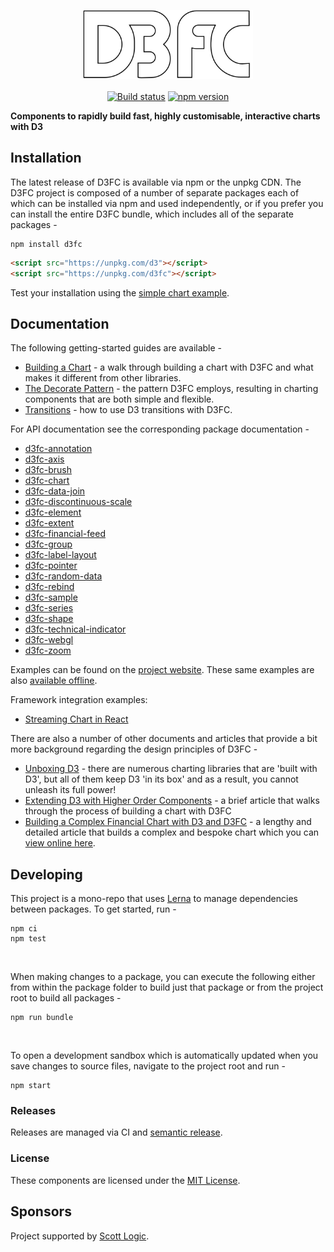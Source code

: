 <p align="center">
<img alt="D3FC Logo" src="site/logo-stroke.svg" height="110px"/>
<br/><br/>
<a href="https://travis-ci.org/d3fc/d3fc"><img alt="Build status" src="https://travis-ci.org/d3fc/d3fc.svg?branch=master"/></a>
<a href="https://badge.fury.io/js/d3fc"><img alt="npm version" src="https://badge.fury.io/js/d3fc.svg"/></a>
</p>

__Components to rapidly build fast, highly customisable, interactive charts with D3__

## Installation

The latest release of D3FC is available via npm or the unpkg CDN. The D3FC project is composed of a number of separate packages each of which can be installed via npm and used independently, or if you prefer you can install the entire D3FC bundle, which includes all of the separate packages -

```
npm install d3fc
```

```html
<script src="https://unpkg.com/d3"></script>
<script src="https://unpkg.com/d3fc"></script>
```

Test your installation using the [simple chart example](https://github.com/d3fc/d3fc/tree/master/examples/simple-chart).

## Documentation

The following getting-started guides are available -

- [Building a Chart](https://github.com/d3fc/d3fc/tree/master/docs/building-a-chart.md) - a walk through building a chart with D3FC and what makes it different from other libraries.
- [The Decorate Pattern](https://github.com/d3fc/d3fc/tree/master/docs/decorate-pattern.md) - the pattern D3FC employs, resulting in charting components that are both simple and flexible.
- [Transitions](https://github.com/d3fc/d3fc/tree/master/docs/transitions.md) - how to use D3 transitions with D3FC.

For API documentation see the corresponding package documentation -

* [d3fc-annotation](https://github.com/d3fc/d3fc/tree/master/packages/d3fc-annotation/README.md)
* [d3fc-axis](https://github.com/d3fc/d3fc/tree/master/packages/d3fc-axis/README.md)
* [d3fc-brush](https://github.com/d3fc/d3fc/tree/master/packages/d3fc-brush/README.md)
* [d3fc-chart](https://github.com/d3fc/d3fc/tree/master/packages/d3fc-chart/README.md)
* [d3fc-data-join](https://github.com/d3fc/d3fc/tree/master/packages/d3fc-data-join/README.md)
* [d3fc-discontinuous-scale](https://github.com/d3fc/d3fc/tree/master/packages/d3fc-discontinuous-scale/README.md)
* [d3fc-element](https://github.com/d3fc/d3fc/tree/master/packages/d3fc-element/README.md)
* [d3fc-extent](https://github.com/d3fc/d3fc/tree/master/packages/d3fc-extent/README.md)
* [d3fc-financial-feed](https://github.com/d3fc/d3fc/tree/master/packages/d3fc-financial-feed/README.md)
* [d3fc-group](https://github.com/d3fc/d3fc/tree/master/packages/d3fc-group/README.md)
* [d3fc-label-layout](https://github.com/d3fc/d3fc/tree/master/packages/d3fc-label-layout/README.md)
* [d3fc-pointer](https://github.com/d3fc/d3fc/tree/master/packages/d3fc-pointer/README.md)
* [d3fc-random-data](https://github.com/d3fc/d3fc/tree/master/packages/d3fc-random-data/README.md)
* [d3fc-rebind](https://github.com/d3fc/d3fc/tree/master/packages/d3fc-rebind/README.md)
* [d3fc-sample](https://github.com/d3fc/d3fc/tree/master/packages/d3fc-sample/README.md)
* [d3fc-series](https://github.com/d3fc/d3fc/tree/master/packages/d3fc-series/README.md)
* [d3fc-shape](https://github.com/d3fc/d3fc/tree/master/packages/d3fc-shape/README.md)
* [d3fc-technical-indicator](https://github.com/d3fc/d3fc/tree/master/packages/d3fc-technical-indicator/README.md)
* [d3fc-webgl](https://github.com/d3fc/d3fc/tree/master/packages/d3fc-webgl/README.md)
* [d3fc-zoom](https://github.com/d3fc/d3fc/tree/master/packages/d3fc-zoom/README.md)

Examples can be found on the [project website](http://d3fc.io/). These same examples are also [available offline](https://github.com/d3fc/d3fc/tree/master/examples/README.md).

Framework integration examples:
 - [Streaming Chart in React](https://codepen.io/murcikan-scottlogic/pen/wvyxbjo) 

There are also a number of other documents and articles that provide a bit more background regarding the design principles of D3FC -

 - [Unboxing D3](https://medium.com/@ColinEberhardt/unboxing-d3-ec3d71196852) - there are numerous charting libraries that are 'built with D3', but all of them keep D3 'in its box' and as a result, you cannot unleash its full power!
 - [Extending D3 with Higher Order Components](https://medium.com/@ColinEberhardt/extending-d3-with-higher-order-components-d58cd40b7efd) - a brief article that walks through the process of building a chart with D3FC
 - [Building a Complex Financial Chart with D3 and D3FC](https://blog.scottlogic.com/2018/09/21/d3-financial-chart.html) - a lengthy and detailed article that builds a complex and bespoke chart which you can [view online here](https://colineberhardt.github.io/yahoo-finance-d3fc/).

## Developing

This project is a mono-repo that uses [Lerna](https://lernajs.io/) to manage dependencies between packages. To get started, run -
~~~
npm ci
npm test
~~~

<br/>

When making changes to a package, you can execute the following either from within the package folder to build just that package or from the project root to build all packages -
~~~
npm run bundle
~~~

<br/>

To open a development sandbox which is automatically updated when you save changes to source files, navigate to the project root and run -
~~~
npm start
~~~


### Releases

Releases are managed via CI and [semantic release](https://github.com/semantic-release/semantic-release).

### License

These components are licensed under the [MIT License](http://opensource.org/licenses/MIT).

## Sponsors

Project supported by [Scott Logic](http://www.scottlogic.com).
